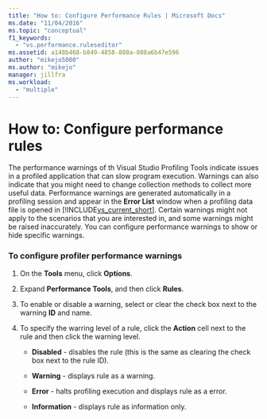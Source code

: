 ```yaml
---
title: "How to: Configure Performance Rules | Microsoft Docs"
ms.date: "11/04/2016"
ms.topic: "conceptual"
f1_keywords:
  - "vs.performance.ruleseditor"
ms.assetid: a148b468-b849-4858-880a-808a6b47e596
author: "mikejo5000"
ms.author: "mikejo"
manager: jillfra
ms.workload:
  - "multiple"
---
```

# How to: Configure performance rules
The performance warnings of th Visual Studio Profiling Tools indicate issues in a profiled application that can slow program execution. Warnings can also indicate that you might need to change collection methods to collect more useful data. Performance warnings are generated automatically in a profiling session and appear in the **Error List** window when a profiling data file is opened in [!INCLUDE[vs_current_short](../code-quality/includes/vs_current_short_md.md)]. Certain warnings might not apply to the scenarios that you are interested in, and some warnings might be raised inaccurately. You can configure performance warnings to show or hide specific warnings.

### To configure profiler performance warnings

1. On the **Tools** menu, click **Options**.

2. Expand **Performance Tools**, and then click **Rules**.

3. To enable or disable a warning, select or clear the check box next to the warning **ID** and name.

4. To specify the warring level of a rule, click the **Action** cell next to the rule and then click the warning level.

    - **Disabled** - disables the rule (this is the same as clearing the check box next to the rule ID).

    - **Warning** - displays rule as a warning.

    - **Error** - halts profiling execution and displays rule as a error.

    - **Information** - displays rule as information only.